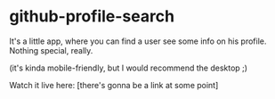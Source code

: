 # github-profile-search

It's a little app, where you can find a user see some info on his profile. 
Nothing special, really. 

(it's kinda mobile-friendly, but I would recommend the desktop ;)

Watch it live here:
[there's gonna be a link at some point]
